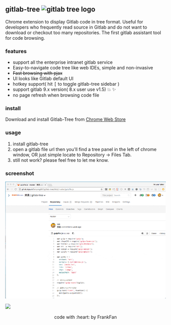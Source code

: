 ## gitlab-tree  <img src="http://images2015.cnblogs.com/blog/282019/201511/282019-20151106105737086-1425638412.png" alt="gitlab tree logo" width="10%" height="10%"/>

Chrome extension to display Gitlab code in tree format. Useful for developers who frequently read source in Gitlab and do not want to download or checkout too many repositories. The first gitlab assistant tool for code browsing.

### features

* support all the enterprise intranet gitlab service
* Easy-to-navigate code tree like web IDEs, simple and non-invasive
* ~~Fast browsing with pjax~~
* UI looks like Gitlab default UI
* hotkey support( hit <kbd>[</kbd> to toggle gitlab-tree sidebar )
* support gitlab 9.x version( 8.x user use v1.5) :collision: :sparkles:
* no page refresh when browsing code file

### install

Download and install Gitlab-Tree from [Chrome Web Store](https://chrome.google.com/webstore/detail/gitlab-tree/dllpphhnoanpcnlnipopibigdoeignbb)

### usage

1. install gitlab-tree
2. open a gitlab file url then you'll find a tree panel in the left of chrome window, OR just simple locate to Repository -> Files Tab.
3. still not work?  please feel free to let me know.

### screenshot

![](./docs/snapshot-gitlab9.gif)

![](./docs/gitlab-tree.png)


<center>code with :heart: by FrankFan</center>
